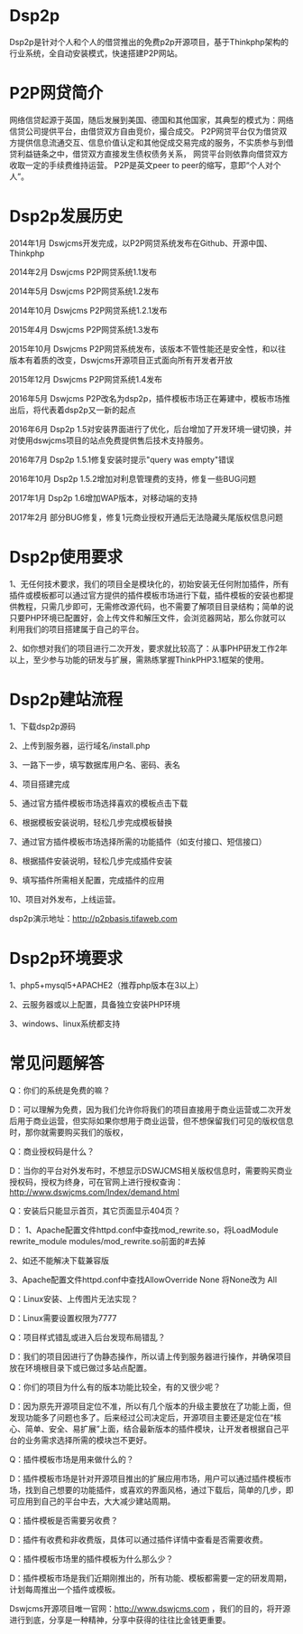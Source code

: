 # Dsp2p
Dsp2p是针对个人和个人的借贷推出的免费p2p开源项目，基于Thinkphp架构的行业系统，全自动安装模式，快速搭建P2P网站。

# P2P网贷简介

网络信贷起源于英国，随后发展到美国、德国和其他国家，其典型的模式为：网络信贷公司提供平台，由借贷双方自由竞价，撮合成交。
P2P网贷平台仅为借贷双方提供信息流通交互、信息价值认定和其他促成交易完成的服务，不实质参与到借贷利益链条之中，借贷双方直接发生债权债务关系， 网贷平台则依靠向借贷双方收取一定的手续费维持运营。
P2P是英文peer to peer的缩写，意即“个人对个人”。

# Dsp2p发展历史

2014年1月      Dswjcms开发完成，以P2P网贷系统发布在Github、开源中国、Thinkphp

2014年2月      Dswjcms P2P网贷系统1.1发布

2014年5月      Dswjcms P2P网贷系统1.2发布

2014年10月     Dswjcms P2P网贷系统1.2.1发布

2015年4月      Dswjcms P2P网贷系统1.3发布

2015年10月     Dswjcms P2P网贷系统发布，该版本不管性能还是安全性，和以往版本有着质的改变，Dswjcms开源项目正式面向所有开发者开放

2015年12月      Dswjcms P2P网贷系统1.4发布

2016年5月      Dswjcms P2P改名为dsp2p，插件模板市场正在筹建中，模板市场推出后，将代表着dsp2p又一新的起点

2016年6月      Dsp2p 1.5对安装界面进行了优化，后台增加了开发环境一键切换，并对使用dswjcms项目的站点免费提供售后技术支持服务。

2016年7月      Dsp2p 1.5.1修复安装时提示"query was empty"错误

2016年10月     Dsp2p 1.5.2增加对利息管理费的支持，修复一些BUG问题

2017年1月     Dsp2p 1.6增加WAP版本，对移动端的支持

2017年2月      部分BUG修复，修复1元商业授权开通后无法隐藏头尾版权信息问题

# Dsp2p使用要求

1、无任何技术要求，我们的项目全是模块化的，初始安装无任何附加插件，所有插件或模板都可以通过官方提供的插件模板市场进行下载，插件模板的安装也都提供教程，只需几步即可，无需修改源代码，也不需要了解项目目录结构；简单的说只要PHP环境已配置好，会上传文件和解压文件，会浏览器网站，那么你就可以利用我们的项目搭建属于自己的平台。

2、如你想对我们的项目进行二次开发，要求就比较高了：从事PHP研发工作2年以上，至少参与功能的研发与扩展，需熟练掌握ThinkPHP3.1框架的使用。

# Dsp2p建站流程

1、下载dsp2p源码

2、上传到服务器，运行域名/install.php

3、一路下一步，填写数据库用户名、密码、表名

4、项目搭建完成

5、通过官方插件模板市场选择喜欢的模板点击下载

6、根据模板安装说明，轻松几步完成模板替换

7、通过官方插件模板市场选择所需的功能插件（如支付接口、短信接口）

8、根据插件安装说明，轻松几步完成插件安装

9、填写插件所需相关配置，完成插件的应用

10、项目对外发布，上线运营。

dsp2p演示地址：http://p2pbasis.tifaweb.com

# Dsp2p环境要求

1、php5+mysql5+APACHE2（推荐php版本在3以上）

2、云服务器或以上配置，具备独立安装PHP环境

3、windows、linux系统都支持

# 常见问题解答

Q：你们的系统是免费的嘛？

D：可以理解为免费，因为我们允许你将我们的项目直接用于商业运营或二次开发后用于商业运营，但实际如果你想用于商业运营，但不想保留我们可见的版权信息时，那你就需要购买我们的版权，

Q：商业授权码是什么？

D：当你的平台对外发布时，不想显示DSWJCMS相关版权信息时，需要购买商业授权码，授权为终身，可在官网上进行授权查询：http://www.dswjcms.com/Index/demand.html

Q：安装后只能显示首页，其它页面显示404页？

D：
1、Apache配置文件httpd.conf中查找mod_rewrite.so，将LoadModule rewrite_module modules/mod_rewrite.so前面的#去掉

2、如还不能解决下载兼容版

3、Apache配置文件httpd.conf中查找AllowOverride None 将None改为 All 

Q：Linux安装、上传图片无法实现？

D：Linux需要设置权限为7777

Q：项目样式错乱或进入后台发现布局错乱？

D：我们的项目因进行了伪静态操作，所以请上传到服务器进行操作，并确保项目放在环境根目录下或已做过多站点配置。

Q：你们的项目为什么有的版本功能比较全，有的又很少呢？

D：因为原先开源项目定位不准，所以有几个版本的升级主要放在了功能上面，但发现功能多了问题也多了。后来经过公司决定后，开源项目主要还是定位在“核心、简单、安全、易扩展”上面，结合最新版本的插件模块，让开发者根据自己平台的业务需求选择所需的模块岂不更好。

Q：插件模板市场是用来做什么的？

D：插件模板市场是针对开源项目推出的扩展应用市场，用户可以通过插件模板市场，找到自己想要的功能插件，或喜欢的界面风格，通过下载后，简单的几步，即可应用到自己的平台中去，大大减少建站周期。

Q：插件模板是否需要另收费？

D：插件有收费和非收费版，具体可以通过插件详情中查看是否需要收费。

Q：插件模板市场里的插件模板为什么那么少？

D：插件模板市场是我们近期刚推出的，所有功能、模板都需要一定的研发周期，计划每周推出一个插件或模板。

Dswjcms开源项目唯一官网：http://www.dswjcms.com ，我们的目的，将开源进行到底，分享是一种精神，分享中获得的往往比金钱更重要。
